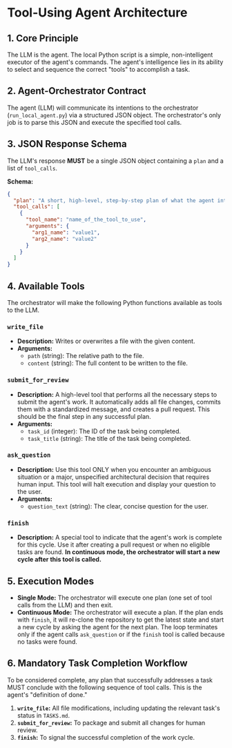 # Tool-Using Agent Architecture

## 1. Core Principle
The LLM is the agent. The local Python script is a simple, non-intelligent executor of the agent's commands. The agent's intelligence lies in its ability to select and sequence the correct "tools" to accomplish a task.

## 2. Agent-Orchestrator Contract
The agent (LLM) will communicate its intentions to the orchestrator (`run_local_agent.py`) via a structured JSON object. The orchestrator's only job is to parse this JSON and execute the specified tool calls.

## 3. JSON Response Schema
The LLM's response **MUST** be a single JSON object containing a `plan` and a list of `tool_calls`.

**Schema:**
```json
{
  "plan": "A short, high-level, step-by-step plan of what the agent intends to do.",
  "tool_calls": [
    {
      "tool_name": "name_of_the_tool_to_use",
      "arguments": {
        "arg1_name": "value1",
        "arg2_name": "value2"
      }
    }
  ]
}
```

## 4. Available Tools
The orchestrator will make the following Python functions available as tools to the LLM.

### `write_file`
-   **Description:** Writes or overwrites a file with the given content.
-   **Arguments:**
    -   `path` (string): The relative path to the file.
    -   `content` (string): The full content to be written to the file.

### `submit_for_review`
-   **Description:** A high-level tool that performs all the necessary steps to submit the agent's work. It automatically adds all file changes, commits them with a standardized message, and creates a pull request. This should be the final step in any successful plan.
-   **Arguments:**
    -   `task_id` (integer): The ID of the task being completed.
    -   `task_title` (string): The title of the task being completed.

### `ask_question`
-   **Description:** Use this tool ONLY when you encounter an ambiguous situation or a major, unspecified architectural decision that requires human input. This tool will halt execution and display your question to the user.
-   **Arguments:**
    -   `question_text` (string): The clear, concise question for the user.

### `finish`
-   **Description:** A special tool to indicate that the agent's work is complete for this cycle. Use it after creating a pull request or when no eligible tasks are found. **In continuous mode, the orchestrator will start a new cycle after this tool is called.**

## 5. Execution Modes
-   **Single Mode:** The orchestrator will execute one plan (one set of tool calls from the LLM) and then exit.
-   **Continuous Mode:** The orchestrator will execute a plan. If the plan ends with `finish`, it will re-clone the repository to get the latest state and start a new cycle by asking the agent for the next plan. The loop terminates only if the agent calls `ask_question` or if the `finish` tool is called because no tasks were found.

## 6. Mandatory Task Completion Workflow
To be considered complete, any plan that successfully addresses a task MUST conclude with the following sequence of tool calls. This is the agent's "definition of done."

1.  **`write_file`:** All file modifications, including updating the relevant task's status in `TASKS.md`.
2.  **`submit_for_review`:** To package and submit all changes for human review.
3.  **`finish`:** To signal the successful completion of the work cycle.